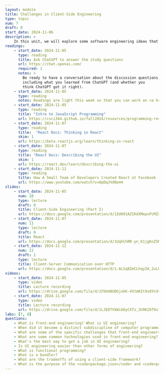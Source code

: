 ```yaml
---
layout: module
title: Challenges in Client-Side Engineering
type: topic
num: 7
draft: 0
start_date: 2024-11-06
description: > 
    In this unit, we will explore some software engineering ideas that are specific to client-side engineering. To do this, we're going to learn some HTML, CSS, JavaScript, and React concepts <em>as a means of learning</em> various client-side software engineering principles
readings:
    - start_date: 2024-11-05
      type: reading
      title: Ask ChatGPT to answer the study questions
      url: https://chat.openai.com/
      required: 1
      notes: >
        Be ready to have a conversation about the discussion questions, 
        including what you learned from ChatGPT (and whether you 
        think ChatGPT got it right).
    - start_date: 2024-11-05
      type: reading
      notes: Readings are light this week so that you can work on <a href="/fall2024/assignments/project01">Project 1</a>!
    - start_date: 2024-11-05
      type: reading
      title: "Intro to JavaScript Programming"
      url: https://csci344.github.io/fall2024/resources/programming-review
    - start_date: 2024-11-07
      type: reading
      title:  "React Docs: Thinking in React"
      skim: 1
      url: https://beta.reactjs.org/learn/thinking-in-react
    - start_date: 2024-11-07
      type: reading
      title: "React Docs: Describing the UI"
      skim: 1
      url: https://react.dev/learn/describing-the-ui
    - start_date: 2024-11-12
      type: reading
      title: How A Small Team of Developers Created React at Facebook (video)
      url: https://www.youtube.com/watch?v=8pDqJVdNa44
slides:
    - start_date: 2024-11-05
      num: 10
      type: lecture
      draft: 0
      title: Client-Side Engineering (Part I)
      url: https://docs.google.com/presentation/d/1IU6O1AZIKdXMepvPcMZxYS2kYmlK469f/edit#slide=id.p1
    - start_date: 2024-11-07
      num: 11
      type: lecture
      draft: 0
      title: React
      url: https://docs.google.com/presentation/d/1UqhChRR-yn_K1jgKnZSMkhbEo02zyih4/edit?usp=sharing&ouid=113376576186080604800&rtpof=true&sd=true
    - start_date: 2024-11-12
      num: 12
      draft: 1
      type: lecture
      title: Client-Server Communication over HTTP
      url: https://docs.google.com/presentation/d/1-ALSq8ZmCLhqyIA_2uLOouIa3XihtFLMf4F7ChmCOPY/edit?usp=sharing
videos:
    - start_date: 2024-11-05
      type: video
      title: Lecture recording
      url: https://drive.google.com/file/d/1FbhH8UDGjokK-4VtmKIt9v8Yn3v8VPeN/view?usp=drive_link
    - start_date: 2024-11-07
      type: video
      title: Lecture recording
      url: https://drive.google.com/file/d/1LJEDTVkWibDyCXTz_2U9K20f9z1_AlpK/view?usp=drive_link
labs: [7, 8]
questions:
    - What is front-end engineering? What is UI engineering?
    - When did it become a distinct subdiscipline of computer programming?
    - What are some of the specific challenges that front-end engineers must navigate?
    - What are some common technologies used in front-end engineering?
    - What's the best way to get a job in UI engineering?
    - Is UI engineering easier than other forms of engineering?
    - What is functional programming?
    - What is a bundler?
    - What are the tradeoffs of using a client-side framework?
    - What is the purpose of the <code>package.json</code> and <code>package-lock.json</code> files?
---
```



<!-- ## Activities
* [In-Class Exercises](../course-files/lectures/lecture11.zip) (Tuesday, 10/19)
* [Lab 6](../assignments/lab06) 

TODO: Add JS, HTML, CSS, and React Readings
-->

